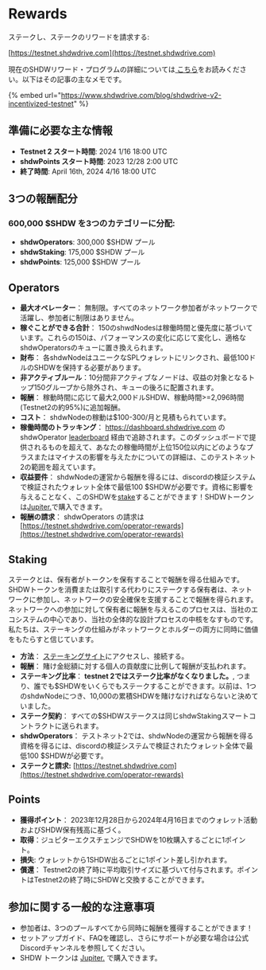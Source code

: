 # Rewards

ステークし、ステークのリワードを請求する:

[https://testnet.shdwdrive.com](https://testnet.shdwdrive.com)

現在のSHDWリワード・プログラムの詳細については[ こちら](https://www.shdwdrive.com/blog/shdwdrive-v2-incentivized-testnet)をお読みください。以下はその記事の主なメモです。

{% embed url="https://www.shdwdrive.com/blog/shdwdrive-v2-incentivized-testnet" %}

## 準備に必要な主な情報

* **Testnet 2 スタート時間**: 2024 1/16 18:00 UTC
* **shdwPoints スタート時間**: 2023 12/28 2:00 UTC
* **終了時間**: April 16th, 2024 4/16 18:00 UTC

## 3つの報酬配分

### **600,000 $SHDW を3つのカテゴリーに分配:**

* **shdwOperators**: 300,000 $SHDW プール
* **shdwStaking**: 175,000 $SHDW プール
* **shdwPoints**: 125,000 $SHDW プール

## Operators

* **最大オペレーター**： 無制限。すべてのネットワーク参加者がネットワークで活躍し、参加者に制限はありません。
* **稼ぐことができる合計**： 150のshwdNodesは稼働時間と優先度に基づいています。これらの150は、パフォーマンスの変化に応じて変化し、適格なshdwOperatorsのキューに置き換えられます。
* **財布**： 各shdwNodeはユニークなSPLウォレットにリンクされ、最低100ドルのSHDWを保持する必要があります。
* **非アクティブルール**：10分間非アクティブなノードは、収益の対象となるトップ150グループから除外され、キューの後ろに配置されます。
* **報酬**： 稼動時間に応じて最大2,000ドルSHDW、稼動時間>=2,096時間(Testnet2の約95%)に追加報酬。
* **コスト**： shdwNodeの稼動は$100-300/月と見積もられています。
* **稼働時間のトラッキング**： https://dashboard.shdwdrive.com の shdwOperator [leaderboard](https://testnet.shdwdrive.com/status-dashboard) 経由で追跡されます。このダッシュボードで提供されるものを超えて、あなたの稼働時間が上位150位以内にどのようなプラスまたはマイナスの影響を与えたかについての詳細は、このテストネット2の範囲を超えています。
* **収益要件**： shdwNodeの運営から報酬を得るには、discordの検証システムで検証されたウォレット全体で最低100 $SHDWが必要です。資格に影響を与えることなく、このSHDWを[stake](https://testnet.shdwdrive.com)することができます！SHDWトークンは[Jupiter.](https://jup.ag/swap/USDC-SHDW)で購入できます。
* **報酬の請求**： shdwOperators の請求は [https://testnet.shdwdrive.com/operator-rewards](https://testnet.shdwdrive.com/operator-rewards)

## Staking

ステークとは、保有者がトークンを保有することで報酬を得る仕組みです。SHDWトークンを消費または取引する代わりにステークする保有者は、ネットワークに参加し、ネットワークの安全確保を支援することで報酬を得られます。ネットワークへの参加に対して保有者に報酬を与えるこのプロセスは、当社のエコシステムの中心であり、当社の全体的な設計プロセスの中核をなすものです。私たちは、ステーキングの仕組みがネットワークとホルダーの両方に同時に価値をもたらすと信じています。

* **方法**： [ステーキングサイト](https://testnet.shdwdrive.com)にアクセスし、接続する。
* **報酬**： 賭け金総額に対する個人の貢献度に比例して報酬が支払われます。
* **ステーキング比率**： **testnet 2ではステーク比率がなくなりました。**, つまり、誰でも$SHDWをいくらでもステークすることができます。以前は、1つのshdwNodeにつき、10,000の累積SHDWを賭けなければならないと決めていました。
* **ステーク契約**： すべての$SHDWステークスは同じshdwStakingスマートコントラクトに送られます。
* **shdwOperators**： テストネット2では、shdwNodeの運営から報酬を得る資格を得るには、discordの検証システムで検証されたウォレット全体で最低100 $SHDWが必要です。
* **ステークと請求:** [https://testnet.shdwdrive.com](https://testnet.shdwdrive.com/operator-rewards)

## Points

* **獲得ポイント**： 2023年12月28日から2024年4月16日までのウォレット活動およびSHDW保有残高に基づく。
* **取得**：ジュピターエクスチェンジでSHDWを10枚購入するごとに1ポイント。
* **損失**: ウォレットから1SHDW出るごとに1ポイント差し引かれます。
* **償還**： Testnet2の終了時に平均取引サイズに基づいて付与されます。ポイントはTestnet2の終了時にSHDWと交換することができます。

## 参加に関する一般的な注意事項

* 参加者は、3つのプールすべてから同時に報酬を獲得することができます！
* セットアップガイド、FAQを確認し、さらにサポートが必要な場合は公式Discordチャンネルを参照してください。
* SHDW トークンは [Jupiter.](https://jup.ag/swap/USDC-SHDW) で購入できます。
